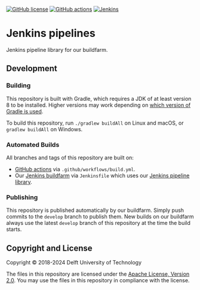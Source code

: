 [![GitHub license](https://img.shields.io/github/license/metaborg/jenkins.pipeline)](https://github.com/metaborg/gitonium/blob/master/LICENSE)
[![GitHub actions](https://img.shields.io/github/workflow/status/metaborg/jenkins.pipeline/Build?label=GitHub%20actions)](https://github.com/metaborg/common/actions/workflows/build.yml)
[![Jenkins](https://img.shields.io/jenkins/build/https/buildfarm.metaborg.org/job/metaborg/job/jenkins.pipeline/job/master?label=Jenkins)](https://buildfarm.metaborg.org/job/metaborg/job/jenkins.pipeline/job/master/lastBuild)

# Jenkins pipelines

Jenkins pipeline library for our buildfarm.

## Development

### Building

This repository is built with Gradle, which requires a JDK of at least version 8 to be installed. Higher versions may work depending on [which version of Gradle is used](https://docs.gradle.org/current/userguide/compatibility.html).

To build this repository, run `./gradlew buildAll` on Linux and macOS, or `gradlew buildAll` on Windows.

### Automated Builds

All branches and tags of this repository are built on:
- [GitHub actions](https://github.com/metaborg/jenkins.pipeline/actions/workflows/build.yml) via `.github/workflows/build.yml`.
- Our [Jenkins buildfarm](https://buildfarm.metaborg.org/view/Devenv/job/metaborg/job/jenkins.pipeline/) via `Jenkinsfile` which uses our [Jenkins pipeline library](https://github.com/metaborg/jenkins.pipeline/).

### Publishing

This repository is published automatically by our buildfarm.
Simply push commits to the `develop` branch to publish them.
New builds on our buildfarm always use the latest `develop` branch of this repository at the time the build starts.

## Copyright and License

Copyright © 2018-2024 Delft University of Technology

The files in this repository are licensed under the [Apache License, Version 2.0](https://www.apache.org/licenses/LICENSE-2.0).
You may use the files in this repository in compliance with the license.
